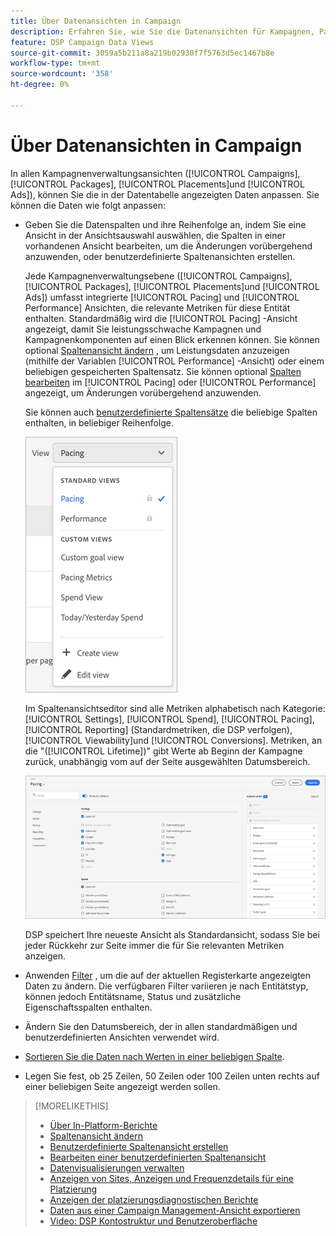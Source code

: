 ```yaml
---
title: Über Datenansichten in Campaign
description: Erfahren Sie, wie Sie die Datenansichten für Kampagnen, Pakete, Platzierungen und Anzeigen anpassen können.
feature: DSP Campaign Data Views
source-git-commit: 3059a5b211a8a219b02930f7f5763d5ec1467b8e
workflow-type: tm+mt
source-wordcount: '358'
ht-degree: 0%

---
```


# Über Datenansichten in Campaign

In allen Kampagnenverwaltungsansichten ([!UICONTROL Campaigns], [!UICONTROL Packages], [!UICONTROL Placements]und [!UICONTROL Ads]), können Sie die in der Datentabelle angezeigten Daten anpassen. Sie können die Daten wie folgt anpassen:

* Geben Sie die Datenspalten und ihre Reihenfolge an, indem Sie eine Ansicht in der Ansichtsauswahl auswählen, die Spalten in einer vorhandenen Ansicht bearbeiten, um die Änderungen vorübergehend anzuwenden, oder benutzerdefinierte Spaltenansichten erstellen.

   Jede Kampagnenverwaltungsebene ([!UICONTROL Campaigns], [!UICONTROL Packages], [!UICONTROL Placements]und [!UICONTROL Ads]) umfasst integrierte [!UICONTROL Pacing] und [!UICONTROL Performance] Ansichten, die relevante Metriken für diese Entität enthalten. Standardmäßig wird die [!UICONTROL Pacing] -Ansicht angezeigt, damit Sie leistungsschwache Kampagnen und Kampagnenkomponenten auf einen Blick erkennen können. Sie können optional [Spaltenansicht ändern](column-view-change.md) , um Leistungsdaten anzuzeigen (mithilfe der Variablen [!UICONTROL Performance] -Ansicht) oder einem beliebigen gespeicherten Spaltensatz. Sie können optional [Spalten bearbeiten](column-view-edit.md) im [!UICONTROL Pacing] oder [!UICONTROL Performance] angezeigt, um Änderungen vorübergehend anzuwenden.

   Sie können auch [benutzerdefinierte Spaltensätze](column-view-create.md) die beliebige Spalten enthalten, in beliebiger Reihenfolge.

   ![Spaltenansichtsauswahl](/help/dsp/assets/column-view-selector.png)

   Im Spaltenansichtseditor sind alle Metriken alphabetisch nach Kategorie: [!UICONTROL Settings], [!UICONTROL Spend], [!UICONTROL Pacing], [!UICONTROL Reporting] (Standardmetriken, die DSP verfolgen), [!UICONTROL Viewability]und [!UICONTROL Conversions]. Metriken, an die &quot;([!UICONTROL Lifetime])&quot; gibt Werte ab Beginn der Kampagne zurück, unabhängig vom auf der Seite ausgewählten Datumsbereich.

   ![Spaltenansichtseditor](/help/dsp/assets/column-view-editor.png)

   DSP speichert Ihre neueste Ansicht als Standardansicht, sodass Sie bei jeder Rückkehr zur Seite immer die für Sie relevanten Metriken anzeigen.

* Anwenden [Filter](campaign-data-filter.md) , um die auf der aktuellen Registerkarte angezeigten Daten zu ändern. Die verfügbaren Filter variieren je nach Entitätstyp, können jedoch Entitätsname, Status und zusätzliche Eigenschaftsspalten enthalten.

* Ändern Sie den Datumsbereich, der in allen standardmäßigen und benutzerdefinierten Ansichten verwendet wird.

* [Sortieren Sie die Daten nach Werten in einer beliebigen Spalte](campaign-data-sort.md).

* Legen Sie fest, ob 25 Zeilen, 50 Zeilen oder 100 Zeilen unten rechts auf einer beliebigen Seite angezeigt werden sollen.

>[!MORELIKETHIS]
>
>* [Über In-Platform-Berichte](campaign-reports-about.md)
>* [Spaltenansicht ändern](column-view-change.md)
>* [Benutzerdefinierte Spaltenansicht erstellen](column-view-create.md)
>* [Bearbeiten einer benutzerdefinierten Spaltenansicht](column-view-edit.md)
>* [Datenvisualisierungen verwalten](campaign-data-visualization-manage.md)
>* [Anzeigen von Sites, Anzeigen und Frequenzdetails für eine Platzierung](placement-details-view.md)
>* [Anzeigen der platzierungsdiagnostischen Berichte](placement-diagnostics.md)
>* [Daten aus einer Campaign Management-Ansicht exportieren](campaign-export-data.md)
>* [Video: DSP Kontostruktur und Benutzeroberfläche](https://experienceleague.adobe.com/docs/advertising-cloud-learn/tutorials/dsp/ui.html)


